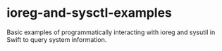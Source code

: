 # ioreg-and-sysctl-examples
Basic examples of programmatically interacting with ioreg and sysutil in Swift to query system information.
